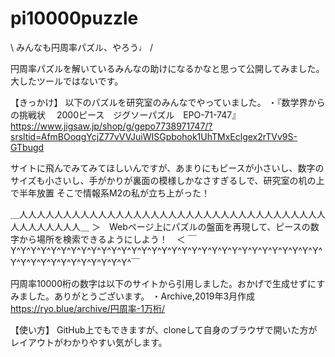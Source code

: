 # pi10000puzzle
\ みんなも円周率パズル、やろう♩ /

円周率パズルを解いているみんなの助けになるかなと思って公開してみました。大したツールではないです。

【きっかけ】
以下のパズルを研究室のみんなでやっていました。
・『数学界からの挑戦状 　2000ピース　ジグソーパズル　EPO-71-747』
https://www.jigsaw.jp/shop/g/gepo7738971747/?srsltid=AfmBOoqgYcjZ77vVVJuiWISGpbohok1UhTMxEclgex2rTVv9S-GTbugd

サイトに飛んでみてみてほしいんですが、あまりにもピースが小さいし、数字のサイズも小さいし、手がかりが裏面の模様しかなさすぎるしで、研究室の机の上で半年放置
そこで情報系M2の私が立ち上がった！

＿人人人人人人人人人人人人人人人人人人人人人人人人人人人人人人人人人人人人人人人人人人人＿
＞　Webページ上にパズルの盤面を再現して、ピースの数字から場所を検索できるようにしよう！　＜
￣Y^Y^Y^Y^Y^Y^Y^Y^Y^Y^Y^Y^Y^Y^Y^Y^Y^Y^Y^Y^Y^Y^Y^Y^Y^Y^Y^Y^Y^Y^Y^Y^Y^Y^Y^Y^Y^Y^Y^Y^Y^Y^Y^￣

円周率10000桁の数字は以下のサイトから引用しました。おかげで生成せずにすみました。ありがとうございます。
・Archive,2019年3月作成
https://ryo.blue/archive/円周率-1万桁/

【使い方】
GitHub上でもできますが、cloneして自身のブラウザで開いた方がレイアウトがわかりやすい気がします。


